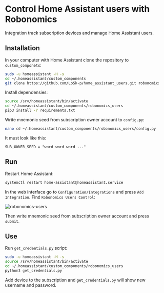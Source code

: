 # Control Home Assistant users with Robonomics

Integration track subscription devices and manage Home Assistant users.

## Installation

In your computer with Home Assistant clone the repository to `custom_componets`:

```bash
sudo -u homeassistant -H -s
cd ~/.homeassistant/custom_components
git clone https://github.com/LoSk-p/home_assistant_users.git robonomics_users
```

Install dependensies:

```bash
source /srv/homeassistant/bin/activate
cd ~/.homeassistant/custom_components/robonomics_users
pip3 install -r requirements.txt
```

Write mnemonic seed from subscription owner account to `config.py`:
```bash
nano cd ~/.homeassistant/custom_components/robonomics_users/config.py
```
It must look like this:
```
SUB_OWNER_SEED = "word word word ..."
```

## Run

Restart Home Assistant:

```bash
systemctl restart home-assistant@homeassistant.service
```

In the web interface go to `Configuration/Integrations` and press `Add Integration`. Find `Robonomics Users Control`:

![robonomics-users]()

Then write mnemonic seed from subscription owner account and press `submit`.

## Use

Run `get_credentials.py` script:
```bash
sudo -u homeassistant -H -s
source /srv/homeassistant/bin/activate
cd ~/.homeassistant/custom_components/robonomics_users
python3 get_credentials.py
````

Add device to the subscription and `get_credentials.py` will show new username and password.
